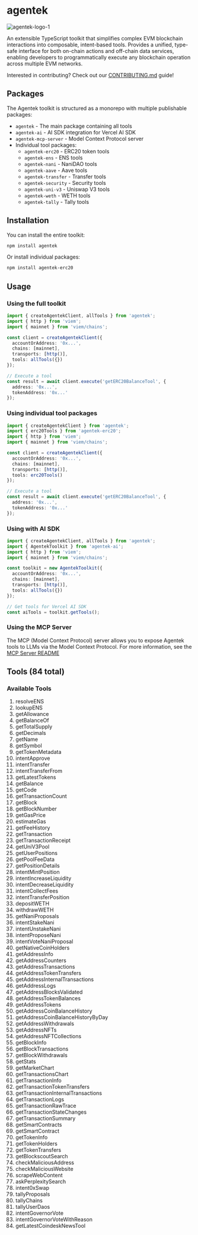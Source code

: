 # agentek

![agentek-logo-1](https://github.com/user-attachments/assets/c73ccd7b-4c4e-4c90-8ccc-1ed101fa1b0b)

An extensible TypeScript toolkit that simplifies complex EVM blockchain interactions into composable, intent-based tools. Provides a unified, type-safe interface for both on-chain actions and off-chain data services, enabling developers to programmatically execute any blockchain operation across multiple EVM networks.

Interested in contributing? Check out our [CONTRIBUTING.md](CONTRIBUTING.md) guide!

## Packages

The Agentek toolkit is structured as a monorepo with multiple publishable packages:

- `agentek` - The main package containing all tools
- `agentek-ai` - AI SDK integration for Vercel AI SDK
- `agentek-mcp-server` - Model Context Protocol server
- Individual tool packages:
  - `agentek-erc20` - ERC20 token tools
  - `agentek-ens` - ENS tools
  - `agentek-nani` - NaniDAO tools
  - `agentek-aave` - Aave tools
  - `agentek-transfer` - Transfer tools
  - `agentek-security` - Security tools
  - `agentek-uni-v3` - Uniswap V3 tools
  - `agentek-weth` - WETH tools
  - `agentek-tally` - Tally tools

## Installation

You can install the entire toolkit:

```bash
npm install agentek
```

Or install individual packages:

```bash
npm install agentek-erc20
```

## Usage

### Using the full toolkit

```typescript
import { createAgentekClient, allTools } from 'agentek';
import { http } from 'viem';
import { mainnet } from 'viem/chains';

const client = createAgentekClient({
  accountOrAddress: '0x...',
  chains: [mainnet],
  transports: [http()],
  tools: allTools({})
});

// Execute a tool
const result = await client.execute('getERC20BalanceTool', {
  address: '0x...',
  tokenAddress: '0x...'
});
```

### Using individual tool packages

```typescript
import { createAgentekClient } from 'agentek';
import { erc20Tools } from 'agentek-erc20';
import { http } from 'viem';
import { mainnet } from 'viem/chains';

const client = createAgentekClient({
  accountOrAddress: '0x...',
  chains: [mainnet],
  transports: [http()],
  tools: erc20Tools()
});

// Execute a tool
const result = await client.execute('getERC20BalanceTool', {
  address: '0x...',
  tokenAddress: '0x...'
});
```

### Using with AI SDK

```typescript
import { createAgentekClient, allTools } from 'agentek';
import { AgentekToolkit } from 'agentek-ai';
import { http } from 'viem';
import { mainnet } from 'viem/chains';

const toolkit = new AgentekToolkit({
  accountOrAddress: '0x...',
  chains: [mainnet],
  transports: [http()],
  tools: allTools({})
});

// Get tools for Vercel AI SDK
const aiTools = toolkit.getTools();
```

### Using the MCP Server

The MCP (Model Context Protocol) server allows you to expose Agentek tools to LLMs via the Model Context Protocol. For more information, see the [MCP Server README](/src/mcp/README.md)

## Tools (84 total)

### Available Tools

1. resolveENS
2. lookupENS
3. getAllowance
4. getBalanceOf
5. getTotalSupply
6. getDecimals
7. getName
8. getSymbol
9. getTokenMetadata
10. intentApprove
11. intentTransfer
12. intentTransferFrom
13. getLatestTokens
14. getBalance
15. getCode
16. getTransactionCount
17. getBlock
18. getBlockNumber
19. getGasPrice
20. estimateGas
21. getFeeHistory
22. getTransaction
23. getTransactionReceipt
24. getUniV3Pool
25. getUserPositions
26. getPoolFeeData
27. getPositionDetails
28. intentMintPosition
29. intentIncreaseLiquidity
30. intentDecreaseLiquidity
31. intentCollectFees
32. intentTransferPosition
33. depositWETH
34. withdrawWETH
35. getNaniProposals
36. intentStakeNani
37. intentUnstakeNani
38. intentProposeNani
39. intentVoteNaniProposal
40. getNativeCoinHolders
41. getAddressInfo
42. getAddressCounters
43. getAddressTransactions
44. getAddressTokenTransfers
45. getAddressInternalTransactions
46. getAddressLogs
47. getAddressBlocksValidated
48. getAddressTokenBalances
49. getAddressTokens
50. getAddressCoinBalanceHistory
51. getAddressCoinBalanceHistoryByDay
52. getAddressWithdrawals
53. getAddressNFTs
54. getAddressNFTCollections
55. getBlockInfo
56. getBlockTransactions
57. getBlockWithdrawals
58. getStats
59. getMarketChart
60. getTransactionsChart
61. getTransactionInfo
62. getTransactionTokenTransfers
63. getTransactionInternalTransactions
64. getTransactionLogs
65. getTransactionRawTrace
66. getTransactionStateChanges
67. getTransactionSummary
68. getSmartContracts
69. getSmartContract
70. getTokenInfo
71. getTokenHolders
72. getTokenTransfers
73. getBlockscoutSearch
74. checkMaliciousAddress
75. checkMaliciousWebsite
76. scrapeWebContent
77. askPerplexitySearch
78. intent0xSwap
79. tallyProposals
80. tallyChains
81. tallyUserDaos
82. intentGovernorVote
83. intentGovernorVoteWithReason
84. getLatestCoindeskNewsTool
